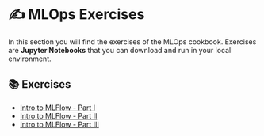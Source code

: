 # ✍️ MLOps Exercises

In this section you will find the exercises of the MLOps cookbook. Exercises are **Jupyter Notebooks** that you can download and run in your local environment.

## 📚 Exercises

- [Intro to MLFlow - Part I](1-intro_to_mlflow_I.ipynb)
- [Intro to MLFlow - Part II](2-intro_to_mlflow_II.ipynb)
- [Intro to MLFlow - Part III](3-intro_to_mlflow_III.ipynb)
